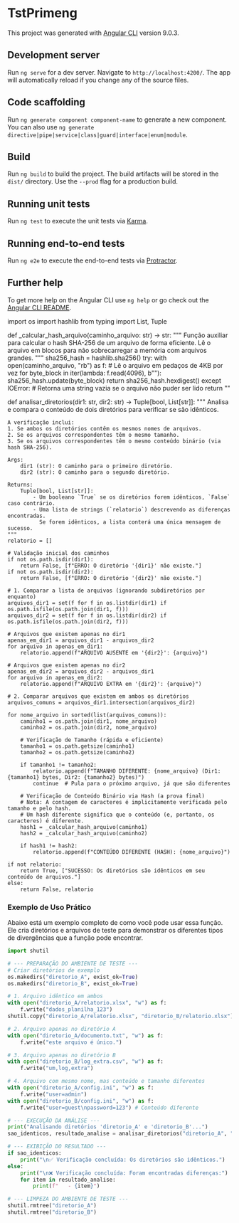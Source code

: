 # TstPrimeng

This project was generated with [Angular CLI](https://github.com/angular/angular-cli) version 9.0.3.

## Development server

Run `ng serve` for a dev server. Navigate to `http://localhost:4200/`. The app will automatically reload if you change any of the source files.

## Code scaffolding

Run `ng generate component component-name` to generate a new component. You can also use `ng generate directive|pipe|service|class|guard|interface|enum|module`.

## Build

Run `ng build` to build the project. The build artifacts will be stored in the `dist/` directory. Use the `--prod` flag for a production build.

## Running unit tests

Run `ng test` to execute the unit tests via [Karma](https://karma-runner.github.io).

## Running end-to-end tests

Run `ng e2e` to execute the end-to-end tests via [Protractor](http://www.protractortest.org/).

## Further help

To get more help on the Angular CLI use `ng help` or go check out the [Angular CLI README](https://github.com/angular/angular-cli/blob/master/README.md).




import os
import hashlib
from typing import List, Tuple

def _calcular_hash_arquivo(caminho_arquivo: str) -> str:
    """
    Função auxiliar para calcular o hash SHA-256 de um arquivo de forma eficiente.
    Lê o arquivo em blocos para não sobrecarregar a memória com arquivos grandes.
    """
    sha256_hash = hashlib.sha256()
    try:
        with open(caminho_arquivo, "rb") as f:
            # Lê o arquivo em pedaços de 4KB por vez
            for byte_block in iter(lambda: f.read(4096), b""):
                sha256_hash.update(byte_block)
            return sha256_hash.hexdigest()
    except IOError:
        # Retorna uma string vazia se o arquivo não puder ser lido
        return ""

def analisar_diretorios(dir1: str, dir2: str) -> Tuple[bool, List[str]]:
    """
    Analisa e compara o conteúdo de dois diretórios para verificar se são idênticos.

    A verificação inclui:
    1. Se ambos os diretórios contêm os mesmos nomes de arquivos.
    2. Se os arquivos correspondentes têm o mesmo tamanho.
    3. Se os arquivos correspondentes têm o mesmo conteúdo binário (via hash SHA-256).

    Args:
        dir1 (str): O caminho para o primeiro diretório.
        dir2 (str): O caminho para o segundo diretório.

    Returns:
        Tuple[bool, List[str]]: 
            - Um booleano `True` se os diretórios forem idênticos, `False` caso contrário.
            - Uma lista de strings (`relatorio`) descrevendo as diferenças encontradas.
              Se forem idênticos, a lista conterá uma única mensagem de sucesso.
    """
    relatorio = []
    
    # Validação inicial dos caminhos
    if not os.path.isdir(dir1):
        return False, [f"ERRO: O diretório '{dir1}' não existe."]
    if not os.path.isdir(dir2):
        return False, [f"ERRO: O diretório '{dir2}' não existe."]

    # 1. Comparar a lista de arquivos (ignorando subdiretórios por enquanto)
    arquivos_dir1 = set(f for f in os.listdir(dir1) if os.path.isfile(os.path.join(dir1, f)))
    arquivos_dir2 = set(f for f in os.listdir(dir2) if os.path.isfile(os.path.join(dir2, f)))

    # Arquivos que existem apenas no dir1
    apenas_em_dir1 = arquivos_dir1 - arquivos_dir2
    for arquivo in apenas_em_dir1:
        relatorio.append(f"ARQUIVO AUSENTE em '{dir2}': {arquivo}")

    # Arquivos que existem apenas no dir2
    apenas_em_dir2 = arquivos_dir2 - arquivos_dir1
    for arquivo in apenas_em_dir2:
        relatorio.append(f"ARQUIVO EXTRA em '{dir2}': {arquivo}")

    # 2. Comparar arquivos que existem em ambos os diretórios
    arquivos_comuns = arquivos_dir1.intersection(arquivos_dir2)

    for nome_arquivo in sorted(list(arquivos_comuns)):
        caminho1 = os.path.join(dir1, nome_arquivo)
        caminho2 = os.path.join(dir2, nome_arquivo)

        # Verificação de Tamanho (rápida e eficiente)
        tamanho1 = os.path.getsize(caminho1)
        tamanho2 = os.path.getsize(caminho2)

        if tamanho1 != tamanho2:
            relatorio.append(f"TAMANHO DIFERENTE: {nome_arquivo} (Dir1: {tamanho1} bytes, Dir2: {tamanho2} bytes)")
            continue  # Pula para o próximo arquivo, já que são diferentes

        # Verificação de Conteúdo Binário via Hash (a prova final)
        # Nota: A contagem de caracteres é implicitamente verificada pelo tamanho e pelo hash.
        # Um hash diferente significa que o conteúdo (e, portanto, os caracteres) é diferente.
        hash1 = _calcular_hash_arquivo(caminho1)
        hash2 = _calcular_hash_arquivo(caminho2)

        if hash1 != hash2:
            relatorio.append(f"CONTEÚDO DIFERENTE (HASH): {nome_arquivo}")

    if not relatorio:
        return True, ["SUCESSO: Os diretórios são idênticos em seu conteúdo de arquivos."]
    else:
        return False, relatorio


### Exemplo de Uso Prático

Abaixo está um exemplo completo de como você pode usar essa função. Ele cria diretórios e arquivos de teste para demonstrar os diferentes tipos de divergências que a função pode encontrar.

```python
import shutil

# --- PREPARAÇÃO DO AMBIENTE DE TESTE ---
# Criar diretórios de exemplo
os.makedirs("diretorio_A", exist_ok=True)
os.makedirs("diretorio_B", exist_ok=True)

# 1. Arquivo idêntico em ambos
with open("diretorio_A/relatorio.xlsx", "w") as f:
    f.write("dados_planilha_123")
shutil.copy("diretorio_A/relatorio.xlsx", "diretorio_B/relatorio.xlsx")

# 2. Arquivo apenas no diretório A
with open("diretorio_A/documento.txt", "w") as f:
    f.write("este arquivo é único.")

# 3. Arquivo apenas no diretório B
with open("diretorio_B/log_extra.csv", "w") as f:
    f.write("um,log,extra")

# 4. Arquivo com mesmo nome, mas conteúdo e tamanho diferentes
with open("diretorio_A/config.ini", "w") as f:
    f.write("user=admin")
with open("diretorio_B/config.ini", "w") as f:
    f.write("user=guest\npassword=123") # Conteúdo diferente

# --- EXECUÇÃO DA ANÁLISE ---
print("Analisando diretórios 'diretorio_A' e 'diretorio_B'...")
sao_identicos, resultado_analise = analisar_diretorios("diretorio_A", "diretorio_B")

# --- EXIBIÇÃO DO RESULTADO ---
if sao_identicos:
    print("\n✅ Verificação concluída: Os diretórios são idênticos.")
else:
    print("\n❌ Verificação concluída: Foram encontradas diferenças:")
    for item in resultado_analise:
        print(f"   - {item}")

# --- LIMPEZA DO AMBIENTE DE TESTE ---
shutil.rmtree("diretorio_A")
shutil.rmtree("diretorio_B")
